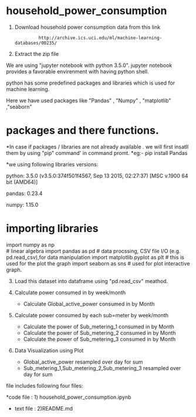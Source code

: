 # household_power_consumption

1. Download household power consumption data from this link

                http://archive.ics.uci.edu/ml/machine-learning-databases/00235/

 

2. Extract the zip file

We are using "jupyter notebook with python 3.5.0". jupyter notebook provides a favorable envirenment with having python shell.

python has some predefined packages and libraries which is used for machine learning.

Here we have used packages like  "Pandas" , "Numpy" , "matplotlib" ,"seaborn"

# packages and there functions.

*In case if packages / libraries are not already available . we will first insatll them by using "pip" command' in command promt.
*eg:- pip install Pandas 

*we using following libraries versions:

 python: 3.5.0 (v3.5.0:374f501f4567, Sep 13 2015, 02:27:37) [MSC v.1900 64 bit (AMD64)]
 
 pandas: 0.23.4
 
 numpy: 1.15.0

# importing libraries 
 
import numpy as np                           
                                                    # linear algebra
import pandas as pd                                 # data procssing, CSV file I/O (e.g. pd.read_csv),for data manipulation 
import matplotlib.pyplot as plt                     # this is used for the plot the graph 
import seaborn as sns                               # used for plot interactive graph. 

3. Load this dataset into dataframe using "pd.read_csv" meathod.


4.  Calculate power consumed in by week/month

    * Calculate Global_active_power consumed in by Month
 

6. Calculate power consumed by each sub=meter by week/month
    
    * Calculate the power of Sub_metering_1 consumed in by Month
    * Calculate the power of Sub_metering_2 consumed in by Month
    * Calculate the power of Sub_metering_3 consumed in by Month

7.   Data Visualization using Plot
     
     * Global_active_power resampled over day for sum
     * Sub_metering_1,Sub_metering_2,Sub_metering_3 resampled over day for sum
     
     
  file includes following four files:
  
  *code file   : 1) household_power_consumption.ipynb
                
  * text file  : 2)README.md
      
